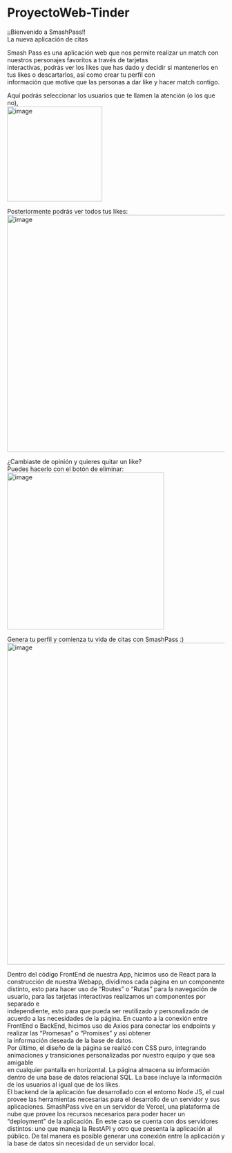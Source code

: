# ProyectoWeb-Tinder

¡¡Bienvenido a SmashPass!!  
La nueva aplicación de citas  


Smash Pass es una aplicación web que nos permite realizar un match con nuestros personajes favoritos a través de tarjetas  
interactivas, podrás ver los likes que has dado y decidir si mantenerlos en tus likes o descartarlos, así como crear tu perfil con   
información que motive que las personas a dar like y hacer match contigo.   



Aquí podrás seleccionar los usuarios que te llamen la atención (o los que no),  
<img width="220" alt="image" src="https://user-images.githubusercontent.com/99361062/235405093-75eb099c-1efe-4c62-bca0-fffaf6ad4db4.png">
  
Posteriormente podrás ver todos tus likes:  
<img width="548" alt="image" src="https://user-images.githubusercontent.com/99361062/235405151-fdb47941-9e82-4dc5-92c7-123531f10e6b.png">

¿Cambiaste de opinión y quieres quitar un like?   
Puedes hacerlo con el botón de eliminar:  
<img width="363" alt="image" src="https://user-images.githubusercontent.com/99361062/235405192-f4213de4-e877-4816-9a19-1a6df6843a23.png">

Genera tu perfil y comienza tu vida de citas con SmashPass  :)
<img width="744" alt="image" src="https://user-images.githubusercontent.com/99361062/235405221-6d1e0904-3eed-4499-a24f-100781491be1.png">


Dentro del código FrontEnd de nuestra App, hicimos uso de React para la construcción de nuestra Webapp, dividimos cada página en un componente distinto, esto para hacer uso de “Routes” o “Rutas” para la navegación de usuario, para las tarjetas interactivas realizamos un componentes por separado e   
independiente, esto para que pueda ser reutilizado y personalizado de acuerdo a las necesidades de la página. En cuanto a la conexión entre FrontEnd o BackEnd, hicimos uso de Axios para conectar los endpoints y realizar las “Promesas” o “Promises” y así obtener  
la información deseada de la base de datos.  
Por último, el diseño de la página se realizó con CSS puro, integrando animaciones y transiciones personalizadas por nuestro equipo y que sea amigable   
en cualquier pantalla en horizontal.
La página almacena su información dentro de una base de datos relacional SQL. La base incluye la información de los usuarios al igual que de los likes.  
El backend de la aplicación fue desarrollado con el entorno Node JS, el cual provee las herramientas necesarias para el desarrollo de un servidor y sus aplicaciones. 
SmashPass vive en un servidor de Vercel, una plataforma de nube que provee los recursos necesarios para poder hacer un “deployment” de la aplicación. En este caso se cuenta con dos servidores distintos: uno que maneja la RestAPI y otro que presenta la aplicación al público. De tal manera es posible generar una conexión entre la aplicación y la base de datos sin necesidad de un servidor local.

